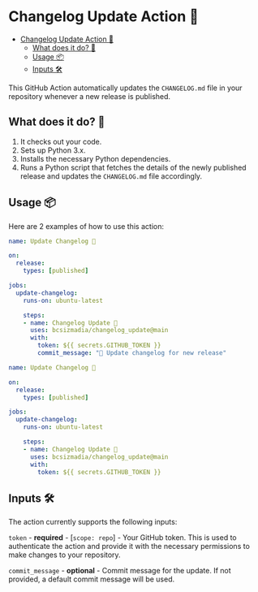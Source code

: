 # Changelog Update Action 🎉

- [Changelog Update Action 🎉](#changelog-update-action-)
  - [What does it do? 🐍](#what-does-it-do-)
  - [Usage 📦](#usage-)
  - [Inputs 🛠️](#inputs-️)

This GitHub Action automatically updates the `CHANGELOG.md` file in your repository whenever a new release is published.

## What does it do? 🐍

1. It checks out your code.
2. Sets up Python 3.x.
3. Installs the necessary Python dependencies.
4. Runs a Python script that fetches the details of the newly published release and updates the `CHANGELOG.md` file accordingly.

## Usage 📦

Here are 2 examples of how to use this action:

```yaml
name: Update Changelog 🎉

on:
  release:
    types: [published]

jobs:
  update-changelog:
    runs-on: ubuntu-latest

    steps:
    - name: Changelog Update 📄
      uses: bcsizmadia/changelog_update@main
      with:
        token: ${{ secrets.GITHUB_TOKEN }}
        commit_message: "🎉 Update changelog for new release"
```

```yaml
name: Update Changelog 🎉

on:
  release:
    types: [published]

jobs:
  update-changelog:
    runs-on: ubuntu-latest

    steps:
    - name: Changelog Update 📄
      uses: bcsizmadia/changelog_update@main
      with:
        token: ${{ secrets.GITHUB_TOKEN }}
```

## Inputs 🛠️

The action currently supports the following inputs:

`token` - **required** - [`scope: repo`] - Your GitHub token. This is used to authenticate the action and provide it with the necessary permissions to make changes to your repository.
  
`commit_message` - **optional** - Commit message for the update. If not provided, a default commit message will be used.
